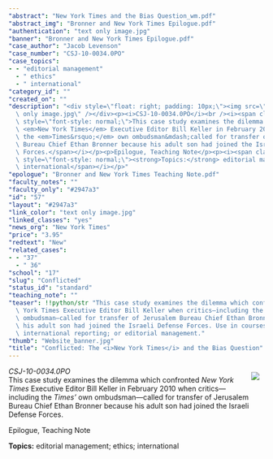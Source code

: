 ```yaml
---
"abstract": "New York Times and the Bias Question_wm.pdf"
"abstract_img": "Bronner and New York Times Epilogue.pdf"
"authentication": "text only image.jpg"
"banner": "Bronner and New York Times Epilogue.pdf"
"case_author": "Jacob Levenson"
"case_number": "CSJ-10-0034.0PO"
"case_topics":
- - "editorial management"
  - " ethics"
  - " international"
"category_id": ""
"created_on": ""
"description": "<div style=\"float: right; padding: 10px;\"><img src=\"/casestudy/files/photos/440/text\
  \ only image.jpg\" /></div><p><i>CSJ-10-0034.0PO</i><br /><i><span class=\"Apple-style-span\"\
  \ style=\"font-style: normal;\">This case study examines the dilemma which confronted\
  \ <em>New York Times</em> Executive Editor Bill Keller in February 2010 when critics&mdash;including\
  \ the <em>Times&rsquo;</em> own ombudsman&mdash;called for transfer of Jerusalem\
  \ Bureau Chief Ethan Bronner because his adult son had joined the Israeli Defense\
  \ Forces.</span></i></p><p>Epilogue, Teaching Note</p><p><i><span class=\"Apple-style-span\"\
  \ style=\"font-style: normal;\"><strong>Topics:</strong> editorial management; ethics;\
  \ international</span></i></p>"
"epologue": "Bronner and New York Times Teaching Note.pdf"
"faculty_notes": ""
"faculty_only": "#2947a3"
"id": "57"
"layout": "#2947a3"
"link_color": "text only image.jpg"
"linked_classes": "yes"
"news_org": "New York Times"
"price": "3.95"
"redtext": "New"
"related_cases":
- - "37"
  - " 36"
"school": "17"
"slug": "Conflicted"
"status_id": "standard"
"teaching_note": ""
"teaser": !!python/str "This case study examines the dilemma which confronted New\
  \ York Times Executive Editor Bill Keller when critics—including the Times’  own\
  \ ombudsman—called for transfer of Jerusalem Bureau Chief Ethan Bronner because\
  \ his adult son had joined the Israeli Defense Forces. Use in courses on ethics;\
  \ international reporting; or editorial management."
"thumb": "Website_banner.jpg"
"title": "Conflicted: The <i>New York Times</i> and the Bias Question"
---
```

<div style="float: right; padding: 10px;"><img src="/casestudy/files/photos/440/text only image.jpg" /></div><p><i>CSJ-10-0034.0PO</i><br /><i><span class="Apple-style-span" style="font-style: normal;">This case study examines the dilemma which confronted <em>New York Times</em> Executive Editor Bill Keller in February 2010 when critics&mdash;including the <em>Times&rsquo;</em> own ombudsman&mdash;called for transfer of Jerusalem Bureau Chief Ethan Bronner because his adult son had joined the Israeli Defense Forces.</span></i></p><p>Epilogue, Teaching Note</p><p><i><span class="Apple-style-span" style="font-style: normal;"><strong>Topics:</strong> editorial management; ethics; international</span></i></p>
